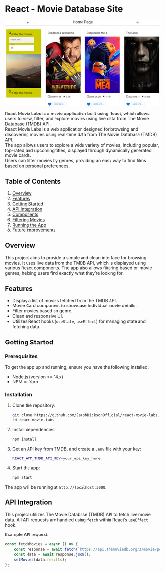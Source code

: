 # React - Movie Database Site

<img src="movielab.png" alt="Logitrack" width="600"/>

React Movie Labs is a movie application built using React, which allows users to view, filter, and explore movies using live data from The Movie Database (TMDB) API.<br>
React Movie Labs is a web application designed for browsing and discovering movies using real-time data from The Movie Database (TMDB) API.<br> The app allows users to explore a wide variety of movies, including popular, top-rated,and upcoming titles, displayed through dynamically generated movie cards.<br> Users can filter movies by genres, providing an easy way to find films based on personal preferences. 

## Table of Contents
1. [Overview](#overview)
2. [Features](#features)
3. [Getting Started](#getting-started)
4. [API Integration](#api-integration)
5. [Components](#components)
6. [Filtering Movies](#filtering-movies)
7. [Running the App](#running-the-app)
8. [Future Improvements](#future-improvements)

## Overview

This project aims to provide a simple and clean interface for browsing movies. It uses live data from the TMDB API, which is displayed using various React components. 
The app also allows filtering based on movie genres, helping users find exactly what they’re looking for. 

## Features

- Display a list of movies fetched from the TMDB API.
- Movie Card component to showcase individual movie details.
- Filter movies based on genre.
- Clean and responsive UI.
- Utilizes React hooks (`useState`, `useEffect`) for managing state and fetching data.

## Getting Started

### Prerequisites

To get the app up and running, ensure you have the following installed:

- Node.js (version >= 14.x)
- NPM or Yarn

### Installation

1. Clone the repository:

    ```bash
    git clone https://github.com/JacobDicksonOfficial/react-movie-labs.git
    cd react-movie-labs
    ```

2. Install dependencies:

    ```bash
    npm install
    ```

3. Get an API key from [TMDB](https://www.themoviedb.org/documentation/api), and create a `.env` file with your key:

    ```bash
    REACT_APP_TMDB_API_KEY=your_api_key_here
    ```

4. Start the app:

    ```bash
    npm start
    ```

The app will be running at `http://localhost:3000`.

## API Integration

This project utilizes The Movie Database (TMDB) API to fetch live movie data. All API requests are handled using `fetch` within React’s `useEffect` hook.

Example API request:

```js
const fetchMovies = async () => {
    const response = await fetch(`https://api.themoviedb.org/3/movie/popular?api_key=${process.env.REACT_APP_TMDB_API_KEY}`);
    const data = await response.json();
    setMovies(data.results);
};
